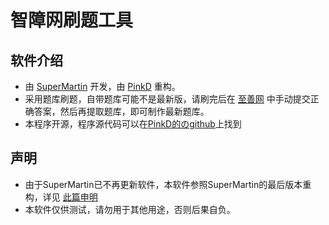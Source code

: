 ﻿# 智障网刷题工具


## 软件介绍

- 由 [SuperMartin](http://supermartin.cn/) 开发，由 [PinkD](https://blog.pinkd.moe/) 重构。
- 采用题库刷题，自带题库可能不是最新版，请刷完后在 [至善网](http://www.attop.com/) 中手动提交正确答案，然后再提取题库，即可制作最新题库。
- 本程序开源，程序源代码可以在[PinkD的のgithub](https://github.com/PinkD)上找到


## 声明

- 由于SuperMartin已不再更新软件，本软件参照SuperMartin的最后版本重构，详见 [此篇申明](http://supermartin.cn/sk/) 
- 本软件仅供测试，请勿用于其他用途，否则后果自负。
